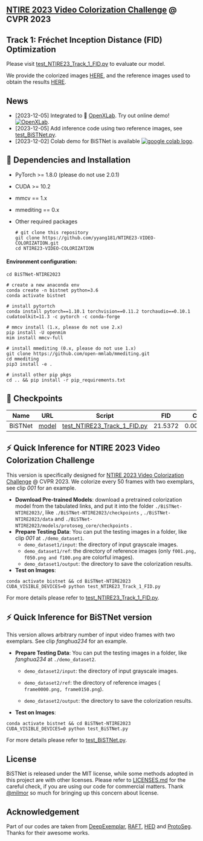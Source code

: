 ## [NTIRE 2023 Video Colorization Challenge](https://tianchi.aliyun.com/competition/entrance/532054/rankingList) @ CVPR 2023
## Track 1: Fréchet Inception Distance (FID) Optimization

Please visit [test_NTIRE23_Track_1_FID.py](https://github.com/yyang181/NTIRE23-VIDEO-COLORIZATION/blob/main/BiSTNet-NTIRE2023/test_NTIRE23_Track_1_FID.py) to evaluate our model.

We provide the colorized images [HERE](https://drive.google.com/drive/folders/1jwVKK2IfAp01C6KpuqB3Wcm0uT4yXZBB?usp=share_link), and the reference images used to obtain the results [HERE](https://drive.google.com/drive/folders/1miA49ALEKDxsDlmsdZX38tik9V4ECqES?usp=share_link).

## News

- [2023-12-05] Integrated to 🐼 [OpenXLab](https://openxlab.org.cn/apps). Try out online demo! [![OpenXLab](https://camo.githubusercontent.com/ac2c2020b7679b75220d708037e0df9018615264f199d941f01d28795d31968b/68747470733a2f2f696d672e736869656c64732e696f2f62616467652f44656d6f2d2546302539462539302542432532304f70656e584c61622d626c7565)](https://openxlab.org.cn/apps/detail/yyang181/BiSTNet).
- [2023-12-05] Add inference code using two reference images, see [test_BiSTNet.py](https://github.com/yyang181/NTIRE23-VIDEO-COLORIZATION/blob/main/BiSTNet-NTIRE2023/test_BiSTNet.py).  
- [2023-12-02] Colab demo for BiSTNet is available [![google colab logo](https://camo.githubusercontent.com/84f0493939e0c4de4e6dbe113251b4bfb5353e57134ffd9fcab6b8714514d4d1/68747470733a2f2f636f6c61622e72657365617263682e676f6f676c652e636f6d2f6173736574732f636f6c61622d62616467652e737667)](https://colab.research.google.com/drive/1T7-BOpSkd41fNW8bffo6aXSeK_jizsvv#scrollTo=OVMNWEaz2b06).

## :briefcase: Dependencies and Installation

- PyTorch >= 1.8.0 (please do not use 2.0.1)

- CUDA >= 10.2

- mmcv == 1.x

- mmediting == 0.x

- Other required packages

  ```
  # git clone this repository
  git clone https://github.com/yyang181/NTIRE23-VIDEO-COLORIZATION.git
  cd NTIRE23-VIDEO-COLORIZATION
  ```

#### Environment configuration: 

```
cd BiSTNet-NTIRE2023

# create a new anaconda env
conda create -n bistnet python=3.6
conda activate bistnet

# install pytortch
conda install pytorch==1.10.1 torchvision==0.11.2 torchaudio==0.10.1 cudatoolkit=11.3 -c pytorch -c conda-forge

# mmcv install (1.x, please do not use 2.x)
pip install -U openmim
mim install mmcv-full

# install mmediting (0.x, please do not use 1.x)
git clone https://github.com/open-mmlab/mmediting.git
cd mmediting
pip3 install -e .

# install other pip pkgs 
cd .. && pip install -r pip_requirements.txt
```


## :gift: Checkpoints

|  Name   |                             URL                              |                            Script                            |   FID   |   CDC    |
| :-----: | :----------------------------------------------------------: | :----------------------------------------------------------: | :-----: | :------: |
| BiSTNet | [model](https://drive.google.com/drive/folders/1nakixYiDq6qmP4MZw_gbAhtud4a9yz5h?usp=share_link) | [test_NTIRE23_Track_1_FID.py](https://github.com/yyang181/NTIRE23-VIDEO-COLORIZATION/blob/main/BiSTNet-NTIRE2023/test_NTIRE23_Track_1_FID.py) | 21.5372 | 0.001717 |

## :zap: Quick Inference for NTIRE 2023 Video Colorization Challenge

This version is specifically designed for [NTIRE 2023 Video Colorization Challenge](https://tianchi.aliyun.com/competition/entrance/532054/rankingList) @ CVPR 2023. We colorize every 50 frames with two exemplars, see clip *001* for an example. 

- **Download Pre-trained Models**: download a pretrained colorization model from the tabulated links, and put it into the folder `./BiSTNet-NTIRE2023/`, like `./BiSTNet-NTIRE2023/checkpoints` , `./BiSTNet-NTIRE2023/data` and `./BiSTNet-NTIRE2023/models/protoseg_core/checkpoints` .
- **Prepare Testing Data**: You can put the testing images in a folder, like clip *001* at `./demo_dataset1`.
  - `demo_dataset1/input`: the directory of input grayscale images.
  - `demo_dataset1/ref`: the directory of reference images (only `f001.png, f050.png and f100.png` are colorful images).
  - `demo_dataset1/output`: the directory to save the colorization results.
- **Test on Images**: 

```
conda activate bistnet && cd BiSTNet-NTIRE2023
CUDA_VISIBLE_DEVICES=0 python test_NTIRE23_Track_1_FID.py
```

For more details please refer to [test_NTIRE23_Track_1_FID.py](https://github.com/yyang181/NTIRE23-VIDEO-COLORIZATION/blob/main/BiSTNet-NTIRE2023/test_NTIRE23_Track_1_FID.py).

## :zap: Quick Inference for BiSTNet version

This version allows arbitrary number of input video frames with two exemplars. See clip *fanghua234* for an example. 

- **Prepare Testing Data**: You can put the testing images in a folder, like *fanghua234* at `./demo_dataset2`.

  - `demo_dataset2/input`: the directory of input grayscale images.

  - `demo_dataset2/ref`: the directory of reference images ( `frame0000.png, frame0150.png`).

  - `demo_dataset2/output`: the directory to save the colorization results.

- **Test on Images**: 

```
conda activate bistnet && cd BiSTNet-NTIRE2023
CUDA_VISIBLE_DEVICES=0 python test_BiSTNet.py
```

For more details please refer to [test_BiSTNet.py](https://github.com/yyang181/NTIRE23-VIDEO-COLORIZATION/blob/main/BiSTNet-NTIRE2023/test_BiSTNet.py).

## License

BiSTNet is released under the MIT license, while some methods adopted in this project are with other licenses. Please refer to [LICENSES.md](https://github.com/yyang181/NTIRE23-VIDEO-COLORIZATION/blob/main/BiSTNet-NTIRE2023/LICENSE.md) for the careful check, if you are using our code for commercial matters. Thank [@milmor](https://github.com/milmor) so much for bringing up this concern about license.

## Acknowledgement

Part of our codes are taken from [DeepExemplar](https://github.com/zhangmozhe/Deep-Exemplar-based-Video-Colorization), [RAFT](https://github.com/princeton-vl/RAFT), [HED](https://github.com/sniklaus/pytorch-hed) and [ProtoSeg](https://github.com/tfzhou/ProtoSeg). Thanks for their awesome works.
